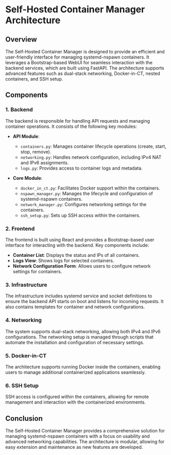 # Self-Hosted Container Manager Architecture

## Overview

The Self-Hosted Container Manager is designed to provide an efficient and user-friendly interface for managing systemd-nspawn containers. It leverages a Bootstrap-based WebUI for seamless interaction with the backend services, which are built using FastAPI. The architecture supports advanced features such as dual-stack networking, Docker-in-CT, nested containers, and SSH setup.

## Components

### 1. Backend

The backend is responsible for handling API requests and managing container operations. It consists of the following key modules:

- **API Module**: 
  - `containers.py`: Manages container lifecycle operations (create, start, stop, remove).
  - `networking.py`: Handles network configuration, including IPv4 NAT and IPv6 assignments.
  - `logs.py`: Provides access to container logs and metadata.

- **Core Module**:
  - `docker_in_ct.py`: Facilitates Docker support within the containers.
  - `nspawn_manager.py`: Manages the lifecycle and configuration of systemd-nspawn containers.
  - `network_manager.py`: Configures networking settings for the containers.
  - `ssh_setup.py`: Sets up SSH access within the containers.

### 2. Frontend

The frontend is built using React and provides a Bootstrap-based user interface for interacting with the backend. Key components include:

- **Container List**: Displays the status and IPs of all containers.
- **Logs View**: Shows logs for selected containers.
- **Network Configuration Form**: Allows users to configure network settings for containers.

### 3. Infrastructure

The infrastructure includes systemd service and socket definitions to ensure the backend API starts on boot and listens for incoming requests. It also contains templates for container and network configurations.

### 4. Networking

The system supports dual-stack networking, allowing both IPv4 and IPv6 configurations. The networking setup is managed through scripts that automate the installation and configuration of necessary settings.

### 5. Docker-in-CT

The architecture supports running Docker inside the containers, enabling users to manage additional containerized applications seamlessly.

### 6. SSH Setup

SSH access is configured within the containers, allowing for remote management and interaction with the containerized environments.

## Conclusion

The Self-Hosted Container Manager provides a comprehensive solution for managing systemd-nspawn containers with a focus on usability and advanced networking capabilities. The architecture is modular, allowing for easy extension and maintenance as new features are developed.